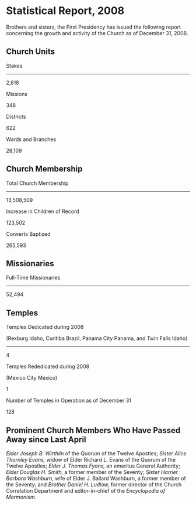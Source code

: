 # Statistical Report, 2008

Brothers and sisters, the First Presidency has issued the following report
concerning the growth and activity of the Church as of December 31, 2008.

## Church Units

Stakes  
  
---  
  
2,818  
  
Missions  
  
348  
  
Districts  
  
622  
  
Wards and Branches  
  
28,109  
  
## Church Membership

Total Church Membership  
  
---  
  
13,508,509  
  
Increase in Children of Record  
  
123,502  
  
Converts Baptized  
  
265,593  
  
## Missionaries

Full-Time Missionaries  
  
---  
  
52,494  
  
## Temples

Temples Dedicated during 2008

(Rexburg Idaho, Curitiba Brazil, Panama City Panama, and Twin Falls Idaho)  
  
---  
  
4  
  
Temples Rededicated during 2008

(Mexico City Mexico)  
  
1  
  
Number of Temples in Operation as of December 31  
  
128  
  
## Prominent Church Members Who Have Passed Away since Last April

_Elder Joseph B. Wirthlin_ of the Quorum of the Twelve Apostles; _Sister Alice
Thornley Evans,_ widow of Elder Richard L. Evans of the Quorum of the Twelve
Apostles; _Elder J. Thomas Fyans,_ an emeritus General Authority; _Elder
Douglas H. Smith,_ a former member of the Seventy; _Sister Harriet Barbara
Washburn,_ wife of Elder J. Ballard Washburn, a former member of the Seventy;
and _Brother Daniel H. Ludlow,_ former director of the Church Correlation
Department and editor-in-chief of the _Encyclopedia of Mormonism._

